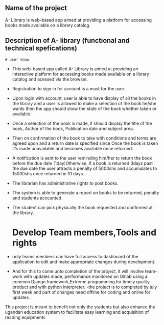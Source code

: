 ## Name of the project
A- Library is web-based app aimed at providing a platform for accessing books made available on a library catalog.

## Description of A- library (functional and technical spefications)
    # user know
- This web-based app called A- Library is aimed at providing an interactive platform for accessing books made available on a library catalog and acessed via the browser.

- Registration to sign in for account is a must for the user.

- Upon login  with account, user is able to have display of all the books in the library and a user is allowed to make a selection of the book he/she wants then the app should show the state of the book whether taken or available.

- Once a selection of the book is made, it should display the title of the book, Author of the book, Publication date and subject area.

- Then on confirmation of the book  to take with conditions and terms are agreed upon and a return date is specified 
  since Once the book is taken it’s made unavailable and becomes available once returned.

- A notification is sent to the user reminding him/her to return the book before the due date (1day)Otherwise, if a book is returned 3days past the due date the user attracts a penalty of 5000shs and accumulates to 15000shs once returned in 10 days.

- The librarian has administrative rights to post books.
- The system is able to generate a report on books to be returned, penalty and students accounted.
- The student can pick physically the  book requested and confirmed at the library.

    # Develop Team members,Tools and rights
 
- only teams members can have full access to dashboard of the application to edit and make appropriate changes during development. 
 - And for this to come unto completion of the project, it will involve team-work with updates made, performance 
monitored   on Gitlab using a common Django framework,Extreme programming for timely quality product and with python interpreter.
 -the project is to completed by july first week and part of changes need offline for coding and online for updates.

 This project is meant to benefit not only the students but also enhance the ugandan education system to facilitate easy learning and acquisition of reading equipments



